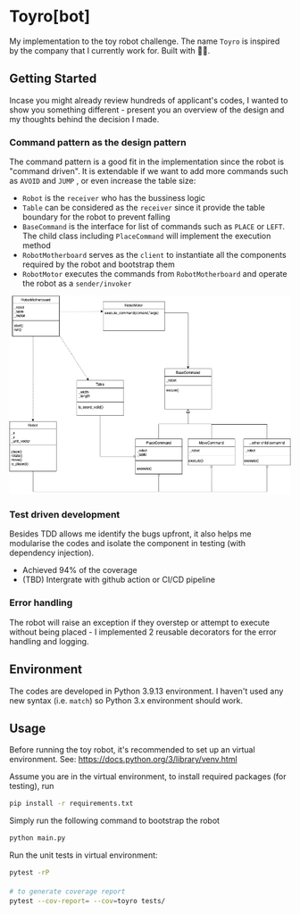 # Toyro[bot]

My implementation to the toy robot challenge. The name `Toyro`  is inspired by the company that I currently work for. Built with 🏳️‍🌈.

## Getting Started

Incase you might already review hundreds of applicant's codes, I wanted to show you something different - present you an overview of the design and my thoughts behind the decision I made.

### Command pattern as the design pattern

The command pattern is a good fit in the implementation since the robot is "command driven". It is extendable if we want to add more commands such as `AVOID` and `JUMP` , or even increase the table size:

- `Robot` is the `receiver` who has the bussiness logic
- `Table` can be considered as the `receiver` since it provide the table boundary for the robot to prevent falling
- `BaseCommand` is the interface for list of commands such as `PLACE` or `LEFT`. The child class including `PlaceCommand` will implement the execution method
- `RobotMotherboard` serves as the `client` to instantiate all the components required by the robot and bootstrap them
- `RobotMotor` executes the commands from `RobotMotherboard` and operate the robot as a `sender/invoker`

![UML diagram for toyro](toyro_uml.png "Toyro UML diargam")

### Test driven development

  Besides TDD allows me identify the bugs upfront, it also helps me modularise the codes and isolate the component in testing (with dependency injection).
  
- Achieved 94% of the coverage
- (TBD) Intergrate with github action or CI/CD pipeline

### Error handling

The robot will raise an exception if they overstep or attempt to execute without being placed - I implemented 2 reusable decorators for the error handling and logging.

## Environment

The codes are developed in Python 3.9.13 environment. I haven't used any new syntax (i.e. `match`) so Python 3.x environment should work.

## Usage

Before running the toy robot, it's recommended to set up an virtual environment. See: <https://docs.python.org/3/library/venv.html>

Assume you are in the virtual environment, to install required packages (for testing), run

```bash
pip install -r requirements.txt
```

Simply run the following command to bootstrap the robot

```bash
python main.py
```

Run the unit tests in virtual environment:

```bash
pytest -rP

# to generate coverage report
pytest --cov-report= --cov=toyro tests/
```
